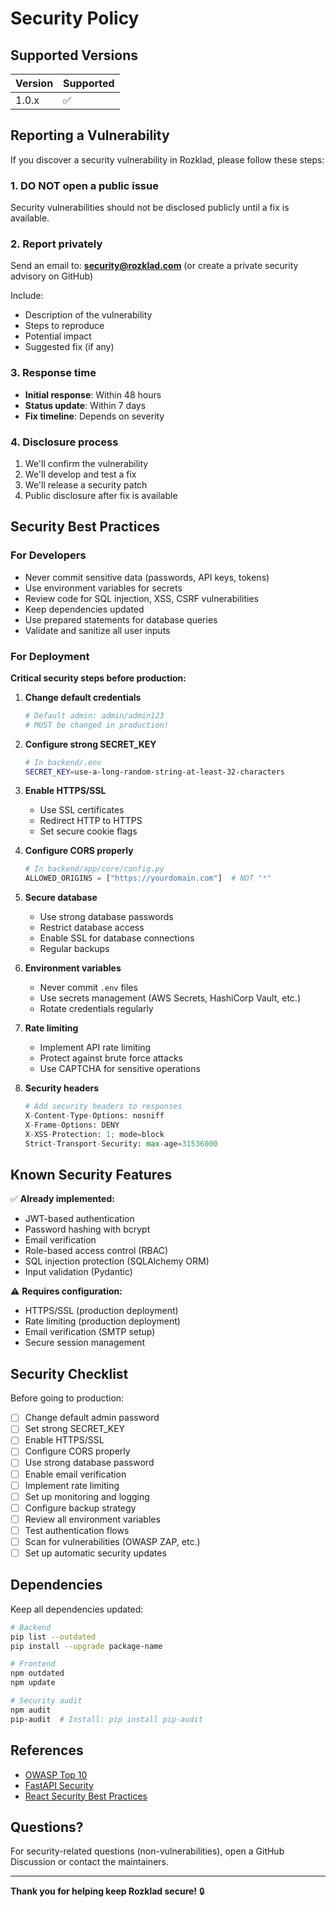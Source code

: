 # Security Policy

## Supported Versions

| Version | Supported          |
| ------- | ------------------ |
| 1.0.x   | :white_check_mark: |

## Reporting a Vulnerability

If you discover a security vulnerability in Rozklad, please follow these steps:

### 1. **DO NOT** open a public issue

Security vulnerabilities should not be disclosed publicly until a fix is available.

### 2. Report privately

Send an email to: **security@rozklad.com** (or create a private security advisory on GitHub)

Include:
- Description of the vulnerability
- Steps to reproduce
- Potential impact
- Suggested fix (if any)

### 3. Response time

- **Initial response**: Within 48 hours
- **Status update**: Within 7 days
- **Fix timeline**: Depends on severity

### 4. Disclosure process

1. We'll confirm the vulnerability
2. We'll develop and test a fix
3. We'll release a security patch
4. Public disclosure after fix is available

## Security Best Practices

### For Developers

- Never commit sensitive data (passwords, API keys, tokens)
- Use environment variables for secrets
- Review code for SQL injection, XSS, CSRF vulnerabilities
- Keep dependencies updated
- Use prepared statements for database queries
- Validate and sanitize all user inputs

### For Deployment

**Critical security steps before production:**

1. **Change default credentials**
   ```bash
   # Default admin: admin/admin123
   # MUST be changed in production!
   ```

2. **Configure strong SECRET_KEY**
   ```bash
   # In backend/.env
   SECRET_KEY=use-a-long-random-string-at-least-32-characters
   ```

3. **Enable HTTPS/SSL**
   - Use SSL certificates
   - Redirect HTTP to HTTPS
   - Set secure cookie flags

4. **Configure CORS properly**
   ```python
   # In backend/app/core/config.py
   ALLOWED_ORIGINS = ["https://yourdomain.com"]  # NOT "*"
   ```

5. **Secure database**
   - Use strong database passwords
   - Restrict database access
   - Enable SSL for database connections
   - Regular backups

6. **Environment variables**
   - Never commit `.env` files
   - Use secrets management (AWS Secrets, HashiCorp Vault, etc.)
   - Rotate credentials regularly

7. **Rate limiting**
   - Implement API rate limiting
   - Protect against brute force attacks
   - Use CAPTCHA for sensitive operations

8. **Security headers**
   ```python
   # Add security headers to responses
   X-Content-Type-Options: nosniff
   X-Frame-Options: DENY
   X-XSS-Protection: 1; mode=block
   Strict-Transport-Security: max-age=31536000
   ```

## Known Security Features

✅ **Already implemented:**
- JWT-based authentication
- Password hashing with bcrypt
- Email verification
- Role-based access control (RBAC)
- SQL injection protection (SQLAlchemy ORM)
- Input validation (Pydantic)

⚠️ **Requires configuration:**
- HTTPS/SSL (production deployment)
- Rate limiting (production deployment)
- Email verification (SMTP setup)
- Secure session management

## Security Checklist

Before going to production:

- [ ] Change default admin password
- [ ] Set strong SECRET_KEY
- [ ] Enable HTTPS/SSL
- [ ] Configure CORS properly
- [ ] Use strong database password
- [ ] Enable email verification
- [ ] Implement rate limiting
- [ ] Set up monitoring and logging
- [ ] Configure backup strategy
- [ ] Review all environment variables
- [ ] Test authentication flows
- [ ] Scan for vulnerabilities (OWASP ZAP, etc.)
- [ ] Set up automatic security updates

## Dependencies

Keep all dependencies updated:

```bash
# Backend
pip list --outdated
pip install --upgrade package-name

# Frontend
npm outdated
npm update

# Security audit
npm audit
pip-audit  # Install: pip install pip-audit
```

## References

- [OWASP Top 10](https://owasp.org/www-project-top-ten/)
- [FastAPI Security](https://fastapi.tiangolo.com/tutorial/security/)
- [React Security Best Practices](https://snyk.io/blog/10-react-security-best-practices/)

## Questions?

For security-related questions (non-vulnerabilities), open a GitHub Discussion or contact the maintainers.

---

**Thank you for helping keep Rozklad secure!** 🔒


